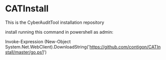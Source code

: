 # CATInstall
This is the CyberAuditTool installation repository

install running this command in powershell as admin:

Invoke-Expression (New-Object System.Net.WebClient).DownloadString('https://github.com/contigon/CATInstall/master/go.ps1')
